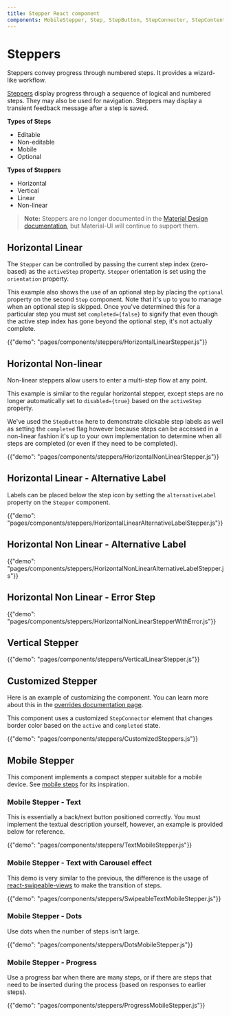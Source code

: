 ```yaml
---
title: Stepper React component
components: MobileStepper, Step, StepButton, StepConnector, StepContent, StepIcon, StepLabel, Stepper
---
```


# Steppers

<p class="description">Steppers convey progress through numbered steps. It provides a wizard-like workflow.</p>

[Steppers](https://material.io/archive/guidelines/components/steppers.html) display progress through a sequence of logical and numbered steps. They may also be used for navigation.
Steppers may display a transient feedback message after a step is saved.

**Types of Steps**

- Editable
- Non-editable
- Mobile
- Optional

**Types of Steppers**

- Horizontal
- Vertical
- Linear
- Non-linear

> **Note:** Steppers are no longer documented in the [Material Design documentation](https://material.io/), but Material-UI will continue to support them.

## Horizontal Linear

The `Stepper` can be controlled by passing the current step index (zero-based) as the `activeStep` property. `Stepper` orientation is set using the `orientation` property.

This example also shows the use of an optional step by placing the `optional` property on the second `Step` component. Note that it's up to you to manage when an optional step is skipped. Once you've determined this for a particular step you must set `completed={false}` to signify that even though the active step index has gone beyond the optional step, it's not actually complete.

{{"demo": "pages/components/steppers/HorizontalLinearStepper.js"}}

## Horizontal Non-linear

Non-linear steppers allow users to enter a multi-step flow at any point.

This example is similar to the regular horizontal stepper, except steps are no longer automatically set to `disabled={true}` based on the `activeStep` property.

We've used the `StepButton` here to demonstrate clickable step labels as well as setting the `completed`
flag however because steps can be accessed in a non-linear fashion it's up to your own implementation to
determine when all steps are completed (or even if they need to be completed).

{{"demo": "pages/components/steppers/HorizontalNonLinearStepper.js"}}

## Horizontal Linear - Alternative Label

Labels can be placed below the step icon by setting the `alternativeLabel` property on the `Stepper` component.

{{"demo": "pages/components/steppers/HorizontalLinearAlternativeLabelStepper.js"}}

## Horizontal Non Linear - Alternative Label

{{"demo": "pages/components/steppers/HorizontalNonLinearAlternativeLabelStepper.js"}}

## Horizontal Non Linear - Error Step

{{"demo": "pages/components/steppers/HorizontalNonLinearStepperWithError.js"}}

## Vertical Stepper

{{"demo": "pages/components/steppers/VerticalLinearStepper.js"}}

## Customized Stepper

Here is an example of customizing the component. You can learn more about this in the
[overrides documentation page](/customization/components/).

This component uses a customized `StepConnector` element that changes border color based on the `active` and `completed` state.

{{"demo": "pages/components/steppers/CustomizedSteppers.js"}}

## Mobile Stepper

This component implements a compact stepper suitable for a mobile device. See [mobile steps](https://material.io/archive/guidelines/components/steppers.html#steppers-types-of-steps) for its inspiration.

### Mobile Stepper - Text

This is essentially a back/next button positioned correctly.
You must implement the textual description yourself, however, an example is provided below for reference.

{{"demo": "pages/components/steppers/TextMobileStepper.js"}}

### Mobile Stepper - Text with Carousel effect

This demo is very similar to the previous, the difference is the usage of
[react-swipeable-views](https://github.com/oliviertassinari/react-swipeable-views) to make the transition of steps.

{{"demo": "pages/components/steppers/SwipeableTextMobileStepper.js"}}

### Mobile Stepper - Dots

Use dots when the number of steps isn’t large.

{{"demo": "pages/components/steppers/DotsMobileStepper.js"}}

### Mobile Stepper - Progress

Use a progress bar when there are many steps, or if there are steps that need to be inserted during the process (based on responses to earlier steps).

{{"demo": "pages/components/steppers/ProgressMobileStepper.js"}}
